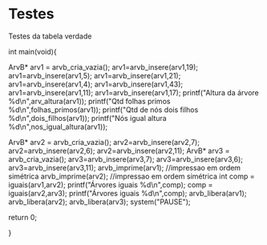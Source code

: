 # Testes
 Testes da tabela verdade


int main(void){

ArvB* arv1 = arvb_cria_vazia();
arv1=arvb_insere(arv1,19);
arv1=arvb_insere(arv1,5);
arv1=arvb_insere(arv1,21);
arv1=arvb_insere(arv1,4);
arv1=arvb_insere(arv1,43);
arv1=arvb_insere(arv1,11);
arv1=arvb_insere(arv1,17);
printf("Altura da árvore %d\n",arv_altura(arv1));
printf("Qtd folhas primos %d\n",folhas_primos(arv1));
printf("Qtd de nós dois filhos %d\n",dois_filhos(arv1));
printf("Nós igual altura %d\n",nos_igual_altura(arv1));

ArvB* arv2 = arvb_cria_vazia();
arv2=arvb_insere(arv2,7);
arv2=arvb_insere(arv2,6);
arv2=arvb_insere(arv2,11);
ArvB* arv3 = arvb_cria_vazia();
arv3=arvb_insere(arv3,7);
arv3=arvb_insere(arv3,6);
arv3=arvb_insere(arv3,11);
arvb_imprime(arv1); //impressao em ordem simétrica
arvb_imprime(arv2); //impressao em ordem simétrica
int comp = iguais(arv1,arv2);
printf("Árvores iguais %d\n",comp);
comp = iguais(arv2,arv3);
printf("Árvores iguais %d\n",comp);
arvb_libera(arv1); arvb_libera(arv2); arvb_libera(arv3);
system("PAUSE");

return 0;

}